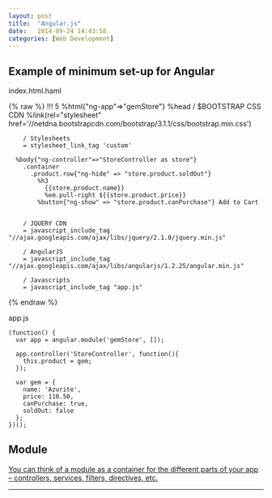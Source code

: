 ```yaml
---
layout: post
title:  "Angular.js"
date:   2014-09-24 14:43:58
categories: [Web Development]
---
```


## Example of minimum set-up for Angular

index.html.haml

{% raw %}
    !!! 5
    %html{"ng-app"=>"gemStore"}
      %head
        / $BOOTSTRAP  CSS CDN 
        %link(rel="stylesheet"  href='//netdna.bootstrapcdn.com/bootstrap/3.1.1/css/bootstrap.min.css')

        / Stylesheets
        = stylesheet_link_tag 'custom'

      %body{"ng-controller"=>"StoreController as store"}
        .container
          .product.row{"ng-hide" => "store.product.soldOut"}
            %h3
              {{store.product.name}}
              %em.pull-right ${{store.product.price}}
            %button{"ng-show" => "store.product.canPurchase"} Add to Cart


        / JQUERY CDN
        = javascript_include_tag  "//ajax.googleapis.com/ajax/libs/jquery/2.1.0/jquery.min.js"

        / AngularJS
        = javascript_include_tag "//ajax.googleapis.com/ajax/libs/angularjs/1.2.25/angular.min.js"

        / Javascripts
        = javascript_include_tag "app.js"
{% endraw %}

app.js

    (function() {
      var app = angular.module('gemStore', []);

      app.controller('StoreController', function(){
        this.product = gem;
      });

      var gem = {
        name: 'Azurite',
        price: 110.50,
        canPurchase: true,
        soldOut: false
      };
    })();

## Module

[You can think of a module as a container for the different parts of your app – controllers, services, filters, directives, etc.](https://docs.angularjs.org/guide/module)




---
